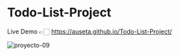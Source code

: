 # Todo-List-Project

Live Demo 👉🏻 https://auseta.github.io/Todo-List-Project/

![proyecto-09](https://user-images.githubusercontent.com/89555954/200740847-9d7dbc71-830b-4583-8c27-6af6dd0ebb49.jpg)
